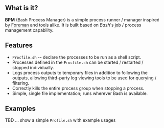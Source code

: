 ## What is it?
**BPM** (Bash Process Manager) is a simple process runner / manager inspired by
[Foreman] and tools alike. It is built based on *Bash*'s job / process management
capability.

## Features
- `Procfile.sh` -- declare the processes to be run as a shell script.
- Processes defined in the `Procfile.sh` can be started / restarted / stopped individually.
- Logs process outputs to temporary files in addition to following the outputs, allowing third-party log viewing tools to be used for querying / filtering.
- Correctly kills the entire process group when stopping a process.
- Simple, single file implementation; runs wherever Bash is available.

[Foreman]: https://github.com/ddollar/foreman

## Examples
TBD ... show a simple `Profile.sh` with example usages 
